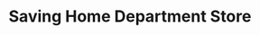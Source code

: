 ---
title: "Saving Home Department Store"
url: /karachi/saving-home-department-store/
shop: supermarket
---